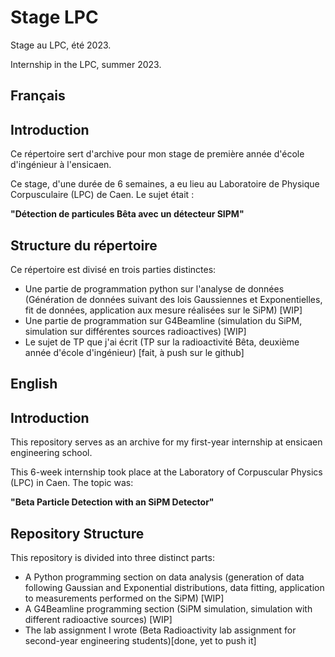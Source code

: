 # Stage LPC
Stage au LPC, été 2023.

Internship in the LPC, summer 2023.

## Français
## Introduction

Ce répertoire sert d'archive pour mon stage de première année d'école d'ingénieur à l'ensicaen. 

Ce stage, d'une durée de 6 semaines, a eu lieu au Laboratoire de Physique Corpusculaire (LPC) de Caen. 
Le sujet était : 

**"Détection de particules Bêta avec un détecteur SIPM"**


## Structure du répertoire

Ce répertoire est divisé en trois parties distinctes:

- Une partie de programmation python sur l'analyse de données (Génération de données suivant des lois Gaussiennes et Exponentielles, fit de données, application aux mesure réalisées sur le SiPM) [WIP]
- Une partie de programmation sur G4Beamline (simulation du SiPM, simulation sur différentes sources radioactives) [WIP]
- Le sujet de TP que j'ai écrit (TP sur la radioactivité Bêta, deuxième année d'école d'ingénieur) [fait, à push sur le github]


## English
## Introduction 
 
This repository serves as an archive for my first-year internship at ensicaen engineering school. 
 
This 6-week internship took place at the Laboratory of Corpuscular Physics (LPC) in Caen. 
The topic was: 
 
**"Beta Particle Detection with an SiPM Detector"** 
 
 
## Repository Structure 
 
This repository is divided into three distinct parts: 
 
- A Python programming section on data analysis (generation of data following Gaussian and Exponential distributions, data fitting, application to measurements performed on the SiPM) [WIP]
- A G4Beamline programming section (SiPM simulation, simulation with different radioactive sources) [WIP]
- The lab assignment I wrote (Beta Radioactivity lab assignment for second-year engineering students)[done, yet to push it]
